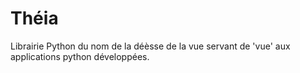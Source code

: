 # Théia
Librairie Python du nom de la déèsse de la vue servant de 'vue' aux applications python développées.
